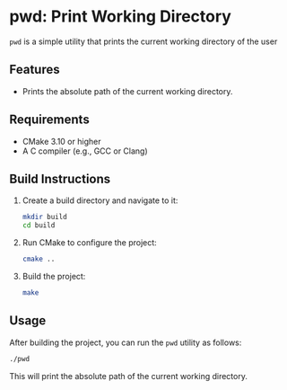 # pwd: Print Working Directory

`pwd` is a simple utility that prints the current working directory of the user

## Features

- Prints the absolute path of the current working directory.

## Requirements

- CMake 3.10 or higher
- A C compiler (e.g., GCC or Clang)

## Build Instructions


1. Create a build directory and navigate to it:
    ```bash
    mkdir build
    cd build
    ```

2. Run CMake to configure the project:
    ```bash
    cmake ..
    ```

3. Build the project:
    ```bash
    make
    ```

## Usage

After building the project, you can run the `pwd` utility as follows:

```bash
./pwd
```

This will print the absolute path of the current working directory.
